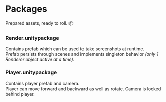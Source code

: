 # Packages
Prepared assets, ready to roll. :package:

### Render.unitypackage
Contains prefab which can be used to take screenshots at runtime.  
Prefab persists through scenes and implements singleton behavior
_(only 1 Renderer object active at a time)_.

### Player.unitypackage
Contains player prefab and camera.  
Player can move forward and backward as well as rotate.
Camera is locked behind player.
